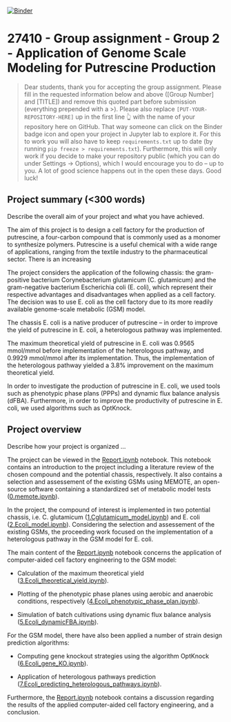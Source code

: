 [![Binder](https://mybinder.org/badge_logo.svg)](https://mybinder.org/v2/gh/27410/[27410-2020-group-project-group-2-gsm-c-glutamicum]/main)

# 27410 - Group assignment - Group 2 - Application of Genome Scale Modeling for Putrescine Production

> Dear students, thank you for accepting the group assignment. Please fill in the
> requested information below and above ([Group Number] and [TITLE]) and remove this quoted part before submission (everything prepended with a >).
> Please also replace `[PUT-YOUR-REPOSITORY-HERE]` up in the first line 👆 with the name of your repository here on GitHub.
> That way someone can click on the Binder badge icon and open your project in Jupyter lab to explore it.
> For this to work you will also have to keep `requirements.txt` up to date (by running `pip freeze > requirements.txt`).
> Furthermore, this will only work if you decide to make your repository public (which you can do under Settings -> Options),
> which I would encourage you to do – up to you. A lot of good science happens out in the open these days.
> Good luck!

## Project summary (<300 words)
Describe the overall aim of your project and what you have achieved.

The aim of this project is to design a cell factory for the production of putrescine, a four-carbon compound that is commonly used as a monomer to synthesize polymers. Putrescine is a useful chemical with a wide range of applications, ranging from the textile industry to the pharmaceutical sector. There is an increasing 

The project considers the application of the following chassis: the gram-positive bacterium Corynebacterium glutamicum (C. glutamicum) and the gram-negative bacterium Escherichia coli (E. coli), which represent their respective advantages and disadvantages when applied as a cell factory. The decision was to use E. coli as the cell factory due to its more readily available genome-scale metabolic (GSM) model.

The chassis E. coli is a native producer of putrescine – in order to improve the yield of putrescine in E. coli, a heterologous pathway was implemented.

The maximum theoretical yield of putrescine in E. coli was 0.9565 mmol/mmol before implementation of the heterologous pathway, and 0.9929 mmol/mmol after its implementation. Thus, the implementation of the heterologous pathway yielded a 3.8% improvement on the maximum theoretical yield.

In order to investigate the production of putrescine in E. coli, we used tools such as phenotypic phase plans (PPPs) and dynamic flux balance analysis (dFBA). Furthermore, in order to improve the productivity of putrescine in E. coli, we used algorithms such as OptKnock.

## Project overview
Describe how your project is organized ...

The project can be viewed in the [Report.ipynb](https://github.com/27410/27410-2020-group-project-group-2-gsm-c-glutamicum/blob/main/Report.ipynb) notebook. This notebook contains an introduction to the project including a literature review of the chosen compound and the potential chassis, respectively. It also contains a selection and assessement of the existing GSMs using MEMOTE, an open-source software containing a standardized set of metabolic model tests ([0.memote.ipynb](https://github.com/27410/27410-2020-group-project-group-2-gsm-c-glutamicum/blob/main/0.memote.ipynb)).

In the project, the compound of interest is implemented in two potential chassis, i.e. C. glutamicum ([1.Cglutamicum_model.ipynb](https://github.com/27410/27410-2020-group-project-group-2-gsm-c-glutamicum/blob/main/1.Cglutamicum_model.ipynb)) and E. coli ([2.Ecoli_model.ipynb](https://github.com/27410/27410-2020-group-project-group-2-gsm-c-glutamicum/blob/main/2.Ecoli_model.ipynb)). Considering the selection and assessement of the existing GSMs, the proceeding work focused on the implementation of a heterologous pathway in the GSM model for E. coli.

The main content of the [Report.ipynb](https://github.com/27410/27410-2020-group-project-group-2-gsm-c-glutamicum/blob/main/Report.ipynb) notebook concerns the application of computer-aided cell factory engineering to the GSM model:

* Calculation of the maximum theoretical yield ([3.Ecoli_theoretical_yield.ipynb](https://github.com/27410/27410-2020-group-project-group-2-gsm-c-glutamicum/blob/main/3.Ecoli_theoretical_yield.ipynb)).

* Plotting of the phenotypic phase planes using aerobic and anaerobic conditions, respectively ([4.Ecoli_phenotypic_phase_plan.ipynb](https://github.com/27410/27410-2020-group-project-group-2-gsm-c-glutamicum/blob/main/4.Ecoli_phenotypic_phase_plan.ipynb)).

* Simulation of batch cultivations using dynamic flux balance analysis ([5.Ecoli_dynamicFBA.ipynb](https://github.com/27410/27410-2020-group-project-group-2-gsm-c-glutamicum/blob/main/5.Ecoli_dynamicFBA.ipynb)).

For the GSM model, there have also been applied a number of strain design prediction algorithms:

* Computing gene knockout strategies using the algorithm OptKnock ([6.Ecoli_gene_KO.ipynb](https://github.com/27410/27410-2020-group-project-group-2-gsm-c-glutamicum/blob/main/6.Ecoli_gene_KO.ipynb)).

* Application of heterologous pathways prediction ([7.Ecoli_predicting_heterologous_pathways.ipynb](https://github.com/27410/27410-2020-group-project-group-2-gsm-c-glutamicum/blob/main/7.Ecoli_predicting_heterologous_pathways.ipynb)).

Furthermore, the [Report.ipynb](https://github.com/27410/27410-2020-group-project-group-2-gsm-c-glutamicum/blob/main/Report.ipynb) notebook contains a discussion regarding the results of the applied computer-aided cell factory engineering, and a conclusion.